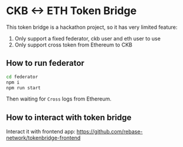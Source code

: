 # CKB <-> ETH Token Bridge

This token bridge is a hackathon project, so it has very limited feature:
1. Only support a fixed federator, ckb user and eth user to use
2. Only support cross token from Ethereum to CKB


## How to run federator

```bash
cd federator
npm i
npm run start
```

Then waiting for `Cross` logs from Ethereum.

## How to interact with token bridge

Interact it with frontend app: https://github.com/rebase-network/tokenbridge-frontend
